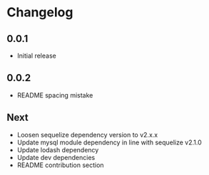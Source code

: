 # Changelog

## 0.0.1

* Initial release

## 0.0.2

* README spacing mistake

## Next

* Loosen sequelize dependency version to v2.x.x
* Update mysql module dependency in line with sequelize v2.1.0
* Update lodash dependency
* Update dev dependencies
* README contribution section
